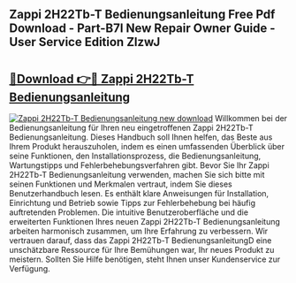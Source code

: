 ## Zappi 2H22Tb-T Bedienungsanleitung Free Pdf Download - Part-B7I New Repair Owner Guide - User Service Edition ZlzwJ

# <h2><a href="http://df2cv7w.blite.top/?on=Zappi+2H22Tb-T+Bedienungsanleitung">🔗Download 👉🔴 Zappi 2H22Tb-T Bedienungsanleitung</a></h2>

[![Zappi 2H22Tb-T Bedienungsanleitung new download](https://i.imgur.com/lujVjoI.png)](http://df2cv7w.blite.top/?on=Zappi+2H22Tb-T+Bedienungsanleitung)
Willkommen bei der Bedienungsanleitung für Ihren neu eingetroffenen Zappi 2H22Tb-T Bedienungsanleitung. Dieses Handbuch soll Ihnen helfen, das Beste aus Ihrem Produkt herauszuholen, indem es einen umfassenden Überblick über seine Funktionen, den Installationsprozess, die Bedienungsanleitung, Wartungstipps und Fehlerbehebungsverfahren gibt. Bevor Sie Ihr Zappi 2H22Tb-T Bedienungsanleitung verwenden, machen Sie sich bitte mit seinen Funktionen und Merkmalen vertraut, indem Sie dieses Benutzerhandbuch lesen. Es enthält klare Anweisungen für Installation, Einrichtung und Betrieb sowie Tipps zur Fehlerbehebung bei häufig auftretenden Problemen. Die intuitive Benutzeroberfläche und die erweiterten Funktionen Ihres neuen Zappi 2H22Tb-T Bedienungsanleitung arbeiten harmonisch zusammen, um Ihre Erfahrung zu verbessern. Wir vertrauen darauf, dass das Zappi 2H22Tb-T BedienungsanleitungD eine unschätzbare Ressource für Ihre Bemühungen war, Ihr neues Produkt zu meistern. Sollten Sie Hilfe benötigen, steht Ihnen unser Kundenservice zur Verfügung.
